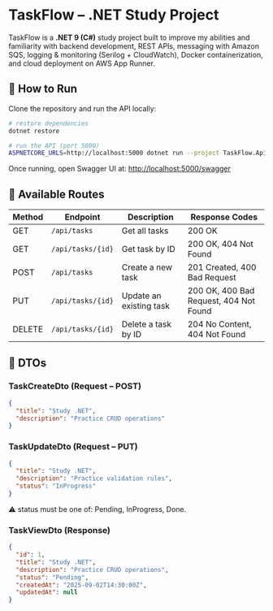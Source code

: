 # TaskFlow – .NET Study Project

TaskFlow is a **.NET 9 (C#)** study project built to improve my abilities and familiarity with backend development, REST APIs, messaging with Amazon SQS, logging & monitoring (Serilog + CloudWatch), Docker containerization, and cloud deployment on AWS App Runner.

## 🚀 How to Run

Clone the repository and run the API locally:

```bash
# restore dependencies
dotnet restore

# run the API (port 5000)
ASPNETCORE_URLS=http://localhost:5000 dotnet run --project TaskFlow.Api
```

Once running, open Swagger UI at: [http://localhost:5000/swagger](http://localhost:5000/swagger)

## 📌 Available Routes

| Method | Endpoint           | Description             | Response Codes                        |
|--------|-------------------|-------------------------|---------------------------------------|
| GET    | `/api/tasks`      | Get all tasks           | 200 OK                                |
| GET    | `/api/tasks/{id}` | Get task by ID          | 200 OK, 404 Not Found                 |
| POST   | `/api/tasks`      | Create a new task       | 201 Created, 400 Bad Request          |
| PUT    | `/api/tasks/{id}` | Update an existing task | 200 OK, 400 Bad Request, 404 Not Found |
| DELETE | `/api/tasks/{id}` | Delete a task by ID     | 204 No Content, 404 Not Found         |

## 📂 DTOs

### TaskCreateDto (Request – POST)
```json
{
  "title": "Study .NET",
  "description": "Practice CRUD operations"
}
```

### TaskUpdateDto (Request – PUT)
```json
{
  "title": "Study .NET",
  "description": "Practice validation rules",
  "status": "InProgress"
}
```

⚠️ status must be one of: Pending, InProgress, Done.

### TaskViewDto (Response)
```json
{
  "id": 1,
  "title": "Study .NET",
  "description": "Practice CRUD operations",
  "status": "Pending",
  "createdAt": "2025-09-02T14:30:00Z",
  "updatedAt": null
}
```
